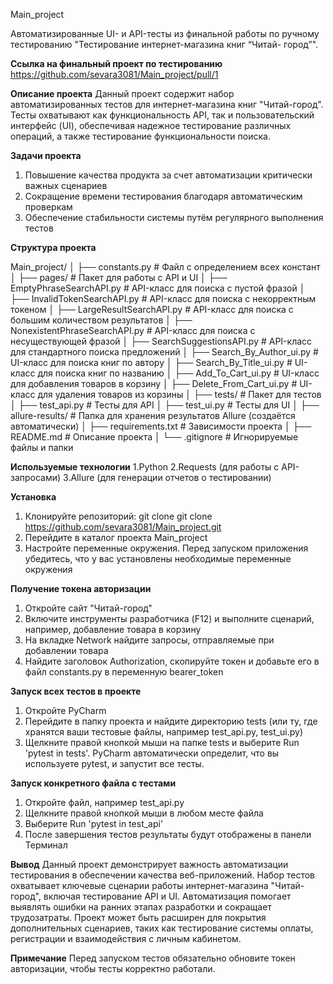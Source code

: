 Main_project

Автоматизированные UI- и API-тесты из финальной работы по ручному тестированию "Тестирование интернет-магазина книг “Читай- город”". 


**Ссылка на финальный проект по тестированию**
https://github.com/sevara3081/Main_project/pull/1


**Описание проекта**
Данный проект содержит набор автоматизированных тестов для интернет-магазина книг "Читай-город". Тесты охватывают как функциональность API, так и пользовательский интерфейс (UI), обеспечивая надежное тестирование различных операций, а также тестирование функциональности поиска.


**Задачи проекта**
1. Повышение качества продукта за счет автоматизации критически важных сценариев
2. Сокращение времени тестирования благодаря автоматическим проверкам
3. Обеспечение стабильности системы путём регулярного выполнения тестов


**Структура проекта**

Main_project/
│
├── constants.py                       # Файл с определением всех констант
│
├── pages/                             # Пакет для работы с API и UI
│   ├── EmptyPhraseSearchAPI.py        # API-класс для поиска с пустой фразой
│   ├── InvalidTokenSearchAPI.py       # API-класс для поиска с некорректным токеном
│   ├── LargeResultSearchAPI.py        # API-класс для поиска с большим количеством результатов
│   ├── NonexistentPhraseSearchAPI.py  # API-класс для поиска с несуществующей фразой
│   ├── SearchSuggestionsAPI.py        # API-класс для стандартного поиска предложений
│   ├── Search_By_Author_ui.py         # UI-класс для поиска книг по автору
│   ├── Search_By_Title_ui.py          # UI-класс для поиска книг по названию
│   ├── Add_To_Cart_ui.py              # UI-класс для добавления товаров в корзину
│   ├── Delete_From_Cart_ui.py         # UI-класс для удаления товаров из корзины
│
├── tests/                             # Пакет для тестов
│   ├── test_api.py                    # Тесты для API
│   ├── test_ui.py                     # Тесты для UI
│
├── allure-results/                    # Папка для хранения результатов Allure (создаётся автоматически)
│
├── requirements.txt                   # Зависимости проекта
│
├── README.md                          # Описание проекта
│
└── .gitignore                         # Игнорируемые файлы и папки


**Используемые технологии**
1.Python
2.Requests (для работы с API-запросами)
3.Allure (для генерации отчетов о тестировании)


**Установка**
1. Клонируйте репозиторий: git clone git clone https://github.com/sevara3081/Main_project.git  
2. Перейдите в каталог проекта Main_project
3. Настройте переменные окружения. Перед запуском приложения убедитесь, что у вас установлены необходимые переменные окружения


**Получение токена авторизации**
1. Откройте сайт "Читай-город"
2. Включите инструменты разработчика (F12) и выполните сценарий, например, добавление товара в корзину
3. На вкладке Network найдите запросы, отправляемые при добавлении товара
4. Найдите заголовок Authorization, скопируйте токен и добавьте его в файл constants.py в переменную bearer_token


**Запуск всех тестов в проекте**
1. Откройте PyCharm
2. Перейдите в папку проекта и найдите директорию tests (или ту, где хранятся ваши тестовые файлы, например test_api.py, test_ui.py)
3. Щелкните правой кнопкой мыши на папке tests и выберите Run 'pytest in tests'. PyCharm автоматически определит, что вы используете pytest, и запустит все тесты.


**Запуск конкретного файла с тестами**
1. Откройте файл, например test_api.py
2. Щелкните правой кнопкой мыши в любом месте файла
3. Выберите Run 'pytest in test_api'
4. После завершения тестов результаты будут отображены в панели Терминал 


**Вывод**
Данный проект демонстрирует важность автоматизации тестирования в обеспечении качества веб-приложений. Набор тестов охватывает ключевые сценарии работы интернет-магазина "Читай-город", включая тестирование API и UI. Автоматизация помогает выявлять ошибки на ранних этапах разработки и сокращает трудозатраты.
Проект может быть расширен для покрытия дополнительных сценариев, таких как тестирование системы оплаты, регистрации и взаимодействия с личным кабинетом.


**Примечание**
Перед запуском тестов обязательно обновите токен авторизации, чтобы тесты корректно работали.